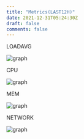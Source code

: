 ```yaml
---
title: "Metrics(LAST12H)"
date: 2021-12-31T05:24:30Z
draft: false
comments: false
---
```

LOADAVG

![graph](https://mackerel.io/embed/public/embed/qrNSUGEffVulRKWjU2LQb0kjMHaMHLKiAFCgQaM0Wrh4ZERf1bT97pbEqvsD78qF.png?period=12h)

CPU

![graph](https://mackerel.io/embed/public/embed/ujLPj5LvlGcDMJo8R7Ns464JCHaSwo1lb62uudvUGn1fKFq175kLUGQQYRa2N62l.png?period=12h)

MEM

![graph](https://mackerel.io/embed/public/embed/LuHHpJD1viWtaJxYzhEXVlSmRowmVrVAHEIVbvh2MSlZnTRLgmEZY5vloYUb1knP.png?period=12h)

NETWORK

![graph](https://mackerel.io/embed/public/embed/pj9nceN3ewXjWOEyMiG2wgFd0uTwhAWKQyl8EqfH3wb8PuIw1fEyNpMKMxsbhjQ5.png?period=12h)

